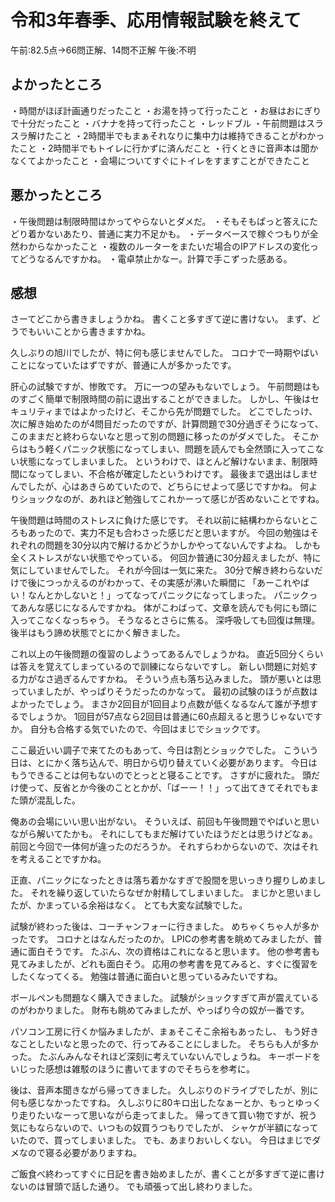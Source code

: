 # 令和3年春季、応用情報試験を終えて

午前:82.5点→66問正解、14問不正解
午後:不明

## よかったところ

・時間がほぼ計画通りだったこと
・お湯を持って行ったこと
・お昼はおにぎりで十分だったこと
・バナナを持って行ったこと
・レッドブル
・午前問題はスラスラ解けたこと
・2時間半でもまぁそれなりに集中力は維持できることがわかったこと
・2時間半でもトイレに行かずに済んだこと
・行くときに音声本は聞かなくてよかったこと
・会場についてすぐにトイレをすますことができたこと

## 悪かったところ

・午後問題は制限時間はかってやらないとダメだ。
・そもそもぱっと答えにたどり着かないあたり、普通に実力不足かも。
・データベースで稼ぐつもりが全然わからなかったこと
・複数のルーターをまたいだ場合のIPアドレスの変化ってどうなるんですかね。
・電卓禁止かなー。計算で手こずった感ある。

## 感想

さーてどこから書きましょうかね。
書くこと多すぎて逆に書けない。
まず、どうでもいいことから書きますかね。

久しぶりの旭川でしたが、特に何も感じませんでした。
コロナで一時期やばいことになっていたはずですが、普通に人が多かったです。

肝心の試験ですが、惨敗です。
万に一つの望みもないでしょう。
午前問題はものすごく簡単で制限時間の前に退出することができました。
しかし、午後はセキュリティまではよかったけど、そこから先が問題でした。
どこでしたっけ、次に解き始めたのが4問目だったのですが、計算問題で30分過ぎそうになって、
このままだと終わらないなと思って別の問題に移ったのがダメでした。
そこからはもう軽くパニック状態になってしまい、問題を読んでも全然頭に入ってこない状態になってしまいました。
というわけで、ほとんど解けないまま、制限時間になってしまい、不合格が確定したというわけです。
最後まで退出はしませんでしたが、心はあきらめていたので、どちらにせよって感じですかね。
何よりショックなのが、あれほど勉強してこれかーって感じが否めないことですね。

午後問題は時間のストレスに負けた感じです。
それ以前に結構わからないところもあったので、実力不足も合わさった感じだと思いますが。
今回の勉強はそれぞれの問題を30分以内で解けるかどうかしかやってないんですよね。
しかも全くストレスがない状態でやっている。
何回か普通に30分超えましたが、特に気にしていませんでした。
それが今回は一気に来た。
30分で解き終わらないだけで後につっかえるのがわかって、その実感が沸いた瞬間に
「あーこれやばい！なんとかしないと！」ってなってパニックになってしまった。
パニックってあんな感じになるんですかね。
体がこわばって、文章を読んでも何にも頭に入ってこなくなっちゃう。
そうなるとさらに焦る。
深呼吸しても回復は無理。
後半はもう諦め状態でとにかく解きました。

これ以上の午後問題の復習のしようってあるんでしょうかね。
直近5回分くらいは答えを覚えてしまっているので訓練にならないですし。
新しい問題に対処する力がなさ過ぎるんですかね。
そういう点も落ち込みました。
頭が悪いとは思っていましたが、やっぱりそうだったのかなって。
最初の試験のほうが点数はよかったでしょう。
まさか2回目が1回目より点数が低くなるなんて誰が予想するでしょうか。
1回目が57点なら2回目は普通に60点超えると思うじゃないですか。
自分も合格する気でいたので、今回はまじでショックです。

ここ最近いい調子で来てたのもあって、今日は割とショックでした。
こういう日は、とにかく落ち込んで、明日から切り替えていく必要があります。
今日はもうできることは何もないのでとっとと寝ることです。
さすがに疲れた。
頭だけ使って、反省とか今後のこととかが、「ばーー！！」って出てきてそれでもまた頭が混乱した。

俺あの会場にいい思い出がない。
そういえば、前回も午後問題でやばいと思いながら解いてたかも。
それにしてもまだ解けていたほうだとは思うけどなぁ。
前回と今回で一体何が違ったのだろうか。
それすらわからないので、次はそれを考えることですかね。

正直、パニックになったときは落ち着かなすぎで股間を思いっきり握りしめました。
それを繰り返していたらなぜか射精してしまいました。
まじかと思いましたが、かまっている余裕はなく。
とても大変な試験でした。

試験が終わった後は、コーチャンフォーに行きました。
めちゃくちゃ人が多かったです。
コロナとはなんだったのか。
LPICの参考書を眺めてみましたが、普通に面白そうです。
たぶん、次の資格はこれになると思います。
他の参考書も見てみましたが、どれも面白そう。
応用の参考書を見てみると、すぐに復習をしたくなってくる。
勉強は普通に面白いと思っているみたいですね。

ボールペンも問題なく購入できました。
試験がショックすぎて声が震えているのがわかりました。
財布も眺めてみましたが、やっぱり今の奴が一番です。

パソコン工房に行くか悩みましたが、まぁそこそこ余裕もあったし、
もう好きなことしたいなと思ったので、行ってみることにしました。
そちらも人が多かった。
たぶんみんなそれほど深刻に考えていないんでしょうね。
キーボードをいじった感想は雑駁のほうに書いてますのでそちらを参考に。

後は、音声本聞きながら帰ってきました。
久しぶりのドライブでしたが、別に何も感じなかったですね。
久しぶりに80キロ出したなぁーとか、もっとゆっくり走りたいなーって思いながら走ってました。
帰ってきて買い物ですが、祝う気にもならないので、いつもの奴買うつもりでしたが、
シャケが半額になっていたので、買ってしまいました。
でも、あまりおいしくない。
今日はまじでダメなので寝る必要がありますね。

ご飯食べ終わってすぐに日記を書き始めましたが、書くことが多すぎて逆に書けないのは冒頭で話した通り。
でも頑張って出し終わりました。

